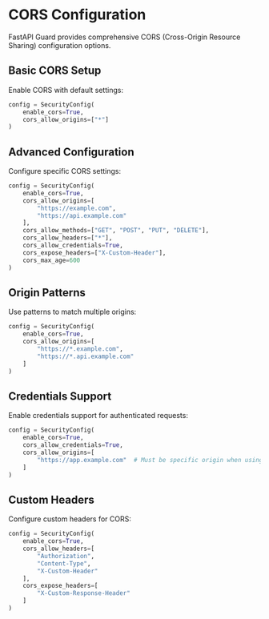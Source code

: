 # CORS Configuration

FastAPI Guard provides comprehensive CORS (Cross-Origin Resource Sharing) configuration options.

## Basic CORS Setup

Enable CORS with default settings:

```python
config = SecurityConfig(
    enable_cors=True,
    cors_allow_origins=["*"]
)
```

## Advanced Configuration

Configure specific CORS settings:

```python
config = SecurityConfig(
    enable_cors=True,
    cors_allow_origins=[
        "https://example.com",
        "https://api.example.com"
    ],
    cors_allow_methods=["GET", "POST", "PUT", "DELETE"],
    cors_allow_headers=["*"],
    cors_allow_credentials=True,
    cors_expose_headers=["X-Custom-Header"],
    cors_max_age=600
)
```

## Origin Patterns

Use patterns to match multiple origins:

```python
config = SecurityConfig(
    enable_cors=True,
    cors_allow_origins=[
        "https://*.example.com",
        "https://*.api.example.com"
    ]
)
```

## Credentials Support

Enable credentials support for authenticated requests:

```python
config = SecurityConfig(
    enable_cors=True,
    cors_allow_credentials=True,
    cors_allow_origins=[
        "https://app.example.com"  # Must be specific origin when using credentials
    ]
)
```

## Custom Headers

Configure custom headers for CORS:

```python
config = SecurityConfig(
    enable_cors=True,
    cors_allow_headers=[
        "Authorization",
        "Content-Type",
        "X-Custom-Header"
    ],
    cors_expose_headers=[
        "X-Custom-Response-Header"
    ]
) 